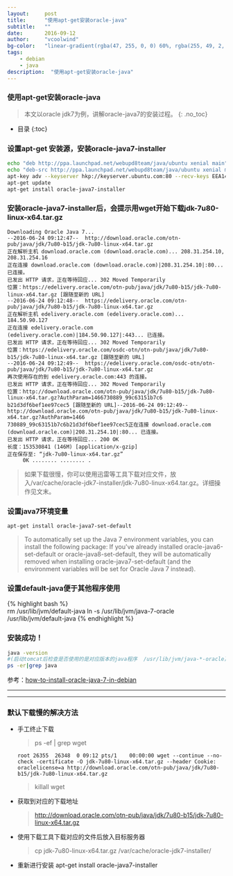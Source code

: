 ```yaml
---
layout:     post
title:      "使用apt-get安装oracle-java"
subtitle:   ""
date:       2016-09-12
author:     "vcoolwind"
bg-color:   "linear-gradient(rgba(47, 255, 0, 0) 60%, rgba(255, 49, 2, 0.34)), linear-gradient(70deg, rgba(53, 187, 20, 0.56) 32%, rgba(222, 100, 117, 0.58))"
tags:
    - debian
    - java
description:  "使用apt-get安装oracle-java"    
---
```


### 使用apt-get安装oracle-java
> 本文以oracle jdk7为例，讲解oracle-java7的安装过程。
{: .no_toc}

* 目录
{:toc}


### 设置apt-get 安装源，安装oracle-java7-installer
```bash
echo "deb http://ppa.launchpad.net/webupd8team/java/ubuntu xenial main" | tee /etc/apt/sources.list.d/webupd8team-java.list
echo "deb-src http://ppa.launchpad.net/webupd8team/java/ubuntu xenial main" | tee -a /etc/apt/sources.list.d/webupd8team-java.list
apt-key adv --keyserver hkp://keyserver.ubuntu.com:80 --recv-keys EEA14886
apt-get update
apt-get install oracle-java7-installer	 
```


### 安装oracle-java7-installer后，会提示用wget开始下载jdk-7u80-linux-x64.tar.gz

    Downloading Oracle Java 7...
    --2016-06-24 09:12:47--  http://download.oracle.com/otn-pub/java/jdk/7u80-b15/jdk-7u80-linux-x64.tar.gz
    正在解析主机 download.oracle.com (download.oracle.com)... 208.31.254.10, 208.31.254.16
    正在连接 download.oracle.com (download.oracle.com)|208.31.254.10|:80... 已连接。
    已发出 HTTP 请求，正在等待回应... 302 Moved Temporarily
    位置：https://edelivery.oracle.com/otn-pub/java/jdk/7u80-b15/jdk-7u80-linux-x64.tar.gz [跟随至新的 URL]
    --2016-06-24 09:12:48--  https://edelivery.oracle.com/otn-pub/java/jdk/7u80-b15/jdk-7u80-linux-x64.tar.gz
    正在解析主机 edelivery.oracle.com (edelivery.oracle.com)... 184.50.90.127
    正在连接 edelivery.oracle.com (edelivery.oracle.com)|184.50.90.127|:443... 已连接。
    已发出 HTTP 请求，正在等待回应... 302 Moved Temporarily
    位置：https://edelivery.oracle.com/osdc-otn/otn-pub/java/jdk/7u80-b15/jdk-7u80-linux-x64.tar.gz [跟随至新的 URL]
    --2016-06-24 09:12:49--  https://edelivery.oracle.com/osdc-otn/otn-pub/java/jdk/7u80-b15/jdk-7u80-linux-x64.tar.gz
    再次使用存在的到 edelivery.oracle.com:443 的连接。
    已发出 HTTP 请求，正在等待回应... 302 Moved Temporarily
    位置：http://download.oracle.com/otn-pub/java/jdk/7u80-b15/jdk-7u80-linux-x64.tar.gz?AuthParam=1466730889_99c63151b7c6
    b21d3df6bef1ee97cec5 [跟随至新的 URL]--2016-06-24 09:12:49--  http://download.oracle.com/otn-pub/java/jdk/7u80-b15/jdk-7u80-linux-x64.tar.gz?AuthParam=1466
    730889_99c63151b7c6b21d3df6bef1ee97cec5正在连接 download.oracle.com (download.oracle.com)|208.31.254.10|:80... 已连接。
    已发出 HTTP 请求，正在等待回应... 200 OK
    长度：153530841 (146M) [application/x-gzip]
    正在保存至: “jdk-7u80-linux-x64.tar.gz”
         0K ........ ........ .
    
> 如果下载很慢，你可以使用迅雷等工具下载对应文件，放入/var/cache/oracle-jdk7-installer/jdk-7u80-linux-x64.tar.gz。详细操作见文末。



### 设置java7环境变量
```bash
apt-get install oracle-java7-set-default
```
    
> To automatically set up the Java 7 environment variables, you can install the following package: 
> If you've already installed oracle-java6-set-default or oracle-java8-set-default, they will be automatically removed when installing oracle-java7-set-default (and the environment variables will be set for Oracle Java 7 instead).


### 设置default-java便于其他程序使用
{% highlight bash %}	
rm /usr/lib/jvm/default-java 
ln -s /usr/lib/jvm/java-7-oracle /usr/lib/jvm/default-java
{% endhighlight %}

### 安装成功！
```bash
java -version
#(启动tomcat后检查是否使用的是对应版本的java程序  /usr/lib/jvm/java-*-oracle)
ps -er|grep java  
```

参考：[how-to-install-oracle-java-7-in-debian](http://www.webupd8.org/2012/06/how-to-install-oracle-java-7-in-debian.html)

       
        

***
---

### 默认下载慢的解决方法

-  手工终止下载

    > ps -ef \| grep wget
    
    ``` 
    root 26355  26348  0 09:12 pts/1    00:00:00 wget --continue --no-check -certificate -O jdk-7u80-linux-x64.tar.gz --header Cookie: oraclelicense=a http://download.oracle.com/otn-pub/java/jdk/7u80-b15/jdk-7u80-linux-x64.tar.gz
    ```
    
    > killall wget
    
    
- 获取到对应的下载地址
    > http://download.oracle.com/otn-pub/java/jdk/7u80-b15/jdk-7u80-linux-x64.tar.gz

- 使用下载工具下载对应的文件后放入目标服务器  
    > cp jdk-7u80-linux-x64.tar.gz /var/cache/oracle-jdk7-installer/

- 重新进行安装  apt-get install oracle-java7-installer